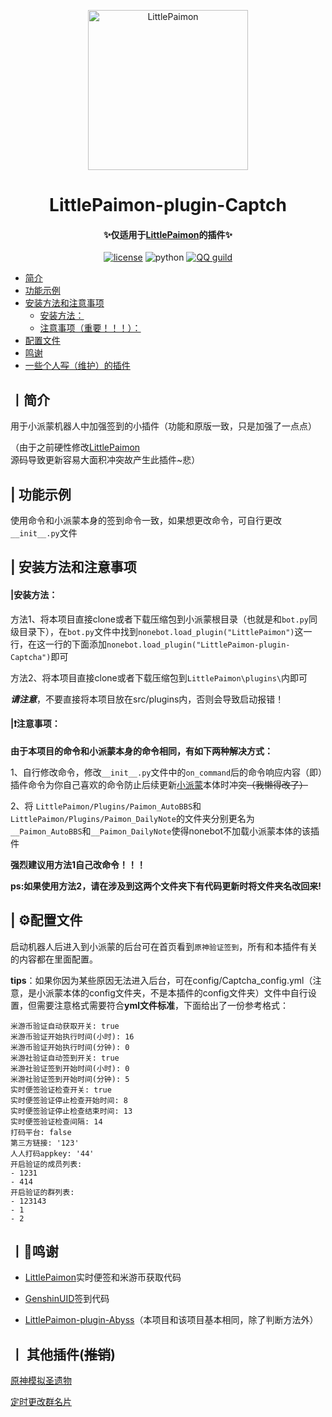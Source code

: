 <p align="center" >
  <a href="https://github.com/CMHopeSunshine/LittlePaimon/tree/nonebot2"><img src="https://s1.ax1x.com/2023/02/05/pS62DJK.png" width="256" height="256" alt="LittlePaimon"></a>
</p>
<h1 align="center">LittlePaimon-plugin-Captch</h1>
<h4 align="center">✨仅适用于<a href="https://github.com/CMHopeSunshine/LittlePaimon" target="_blank">LittlePaimon</a>的插件✨</h4>
<p align="center">
    <a href="https://cdn.jsdelivr.net/gh/CMHopeSunshine/LittlePaimon@master/LICENSE"><img src="https://img.shields.io/github/license/CMHopeSunshine/LittlePaimon" alt="license"></a>
    <img src="https://img.shields.io/badge/Python-3.8+-yellow" alt="python">
    <a href="https://qun.qq.com/qqweb/qunpro/share?_wv=3&_wwv=128&inviteCode=MmWrI&from=246610&biz=ka"><img src="https://img.shields.io/badge/QQ频道交流-尘世闲游-blue?style=flat-square" alt="QQ guild"></a>
</p>

<!-- TOC -->
  * [简介](#丨简介)
  * [功能示例](#-功能示例)
  * [安装方法和注意事项](#-安装方法和注意事项)
      * [安装方法：](#安装方法)
      * [注意事项（重要！！！）：](#注意事项)
  * [配置文件](#-配置文件)
  * [鸣谢](#丨鸣谢)
  * [一些个人~~写~~（维护）的插件](#丨-其他插件)
<!-- TOC -->

## 丨简介

用于小派蒙机器人中加强签到的小插件（功能和原版一致，只是加强了一点点）

（由于之前硬性修改[LittlePaimon](https://github.com/CMHopeSunshine/LittlePaimon)源码导致更新容易大面积冲突故产生此插件~悲）

## | 功能示例
使用命令和小派蒙本身的签到命令一致，如果想更改命令，可自行更改`__init__.py`文件

## | 安装方法和注意事项
#### |安装方法：
方法1、将本项目直接clone或者下载压缩包到小派蒙根目录（也就是和`bot.py`同级目录下），在`bot.py`文件中找到`nonebot.load_plugin("LittlePaimon")`这一行，在这一行的下面添加`nonebot.load_plugin("LittlePaimon-plugin-Captcha")`即可

方法2、将本项目直接clone或者下载压缩包到`LittlePaimon\plugins\`内即可

***请注意***，不要直接将本项目放在src/plugins内，否则会导致启动报错！

#### |❗注意事项：
**由于本项目的命令和小派蒙本身的命令相同，有如下两种解决方式：**

1、自行修改命令，修改`__init__.py`文件中的`on_command`后的命令响应内容（即）插件命令为你自己喜欢的命令防止后续更新[小派蒙](https://github.com/CMHopeSunshine/LittlePaimon)本体时冲突~~（我懒得改了）~~

2、将
`LittlePaimon/Plugins/Paimon_AutoBBS`和`LittlePaimon/Plugins/Paimon_DailyNote`的文件夹分别更名为`__Paimon_AutoBBS`和`__Paimon_DailyNote`使得nonebot不加载小派蒙本体的该插件

**强烈建议用方法1自己改命令！！！**

**ps:如果使用方法2，请在涉及到这两个文件夹下有代码更新时将文件夹名改回来!**

## | ⚙️配置文件

启动机器人后进入到小派蒙的后台可在首页看到`原神验证签到`，所有和本插件有关的内容都在里面配置。

**tips**：如果你因为某些原因无法进入后台，可在config/Captcha_config.yml（注意，是小派蒙本体的config文件夹，不是本插件的config文件夹）文件中自行设置，但需要注意格式需要符合**yml文件标准**，下面给出了一份参考格式：


	米游币验证自动获取开关: true
	米游币验证开始执行时间(小时): 16
	米游币验证开始执行时间(分钟): 0
	米游社验证自动签到开关: true
	米游社验证签到开始时间(小时): 0
	米游社验证签到开始时间(分钟): 5
	实时便签验证检查开关: true
	实时便签验证停止检查开始时间: 8
	实时便签验证停止检查结束时间: 13
	实时便签验证检查间隔: 14
	打码平台: false
	第三方链接: '123'
	人人打码appkey: '44'
	开启验证的成员列表:
	- 1231
	- 414
	开启验证的群列表:
	- 123143
	- 1
	- 2


## 丨💸鸣谢

* [LittlePaimon](https://github.com/CMHopeSunshine/LittlePaimon)实时便签和米游币获取代码

* [GenshinUID](https://github.com/KimigaiiWuyi/GenshinUID/tree/nonebot2-beta1)签到代码

* [LittlePaimon-plugin-Abyss](https://github.com/CM-Edelweiss/LittlePaimon-plugin-Abyss)（本项目和该项目基本相同，除了判断方法外）



## 丨 其他插件(~~推销~~)

[原神模拟圣遗物](https://github.com/forchannot/nonebot_plugin_artifact)

[定时更改群名片](https://github.com/forchannot/nonebot_plugin_rename)

